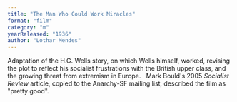 ```yaml
---
title: "The Man Who Could Work Miracles"
format: "film"
category: "m"
yearReleased: "1936"
author: "Lothar Mendes"
---
```

Adaptation of the H.G. Wells story, on which Wells  himself, worked, revising the plot to reflect his socialist frustrations with  the British upper class, and the growing threat from extremism in Europe.
 
Mark Bould's 2005 _Socialist Review_ article, copied  to the Anarchy-SF mailing list, described the film as "pretty good".
